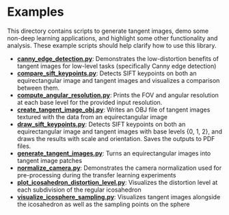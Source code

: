 # Examples

This directory contains scripts to generate tangent images, demo some non-deep learning applications, and highlight some other functionality and analysis. These example scripts should help clarify how to use this library.

* **[canny_edge_detection.py](./canny_edge_detection.py)**: Demonstrates the low-distortion benefits of tangent images for low-level tasks (specifically Canny edge detection)
* **[compare_sift_keypoints.py](./compare_sift_keypoints.py)**: Detects SIFT keypoints on both an equirectangular image and tangent images and visualizes a comparison between them.
* **[compute_angular_resolution.py](./compute_angular_resolution.py)**: Prints the FOV and angular resolution at each base level for the provided input resolution.
* **[create_tangent_image_obj.py](./create_tangent_image_obj.py)**: Writes an OBJ file of tangent images textured with the data from an equirectangular image
* **[draw_sift_keypoints.py](./draw_sift_keypoints.py)**: Detects SIFT keypoints on both an equirectangular image and tangent images with base levels {0, 1, 2}, and draws the results with scale and orientation. Saves the outputs to PDF files.
* **[generate_tangent_images.py](./generate_tangent_images.py)**: Turns an equirectangular images into tangent image patches
* **[normalize_camera.py](./normalize_camera.py)**: Demonstrates the camera normalization used for pre-processing during the transfer learning experiments
* **[plot_icosahedron_distortion_level.py](./plot_icosahedron_distortion_level.py)**: Visualizes the distortion level at each subdivision of the regular icosahedron
* **[visualize_icosphere_sampling.py](./visualize_icosphere_sampling.py)**: Visualizes tangent images alongside the icosahedron as well as the sampling points on the sphere